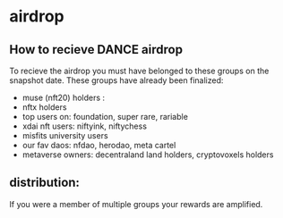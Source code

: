 # airdrop

## How to recieve DANCE airdrop
To recieve the airdrop you must have belonged to these groups on the snapshot date. These groups have already been finalized:

- muse (nft20) holders : 
- nftx holders
- top users on: foundation, super rare, rariable
- xdai nft users: niftyink, niftychess
- misfits university users
- our fav daos: nfdao, herodao, meta cartel
- metaverse owners: decentraland land holders, cryptovoxels holders

## distribution: 
If you were a member of multiple groups your rewards are amplified. 
